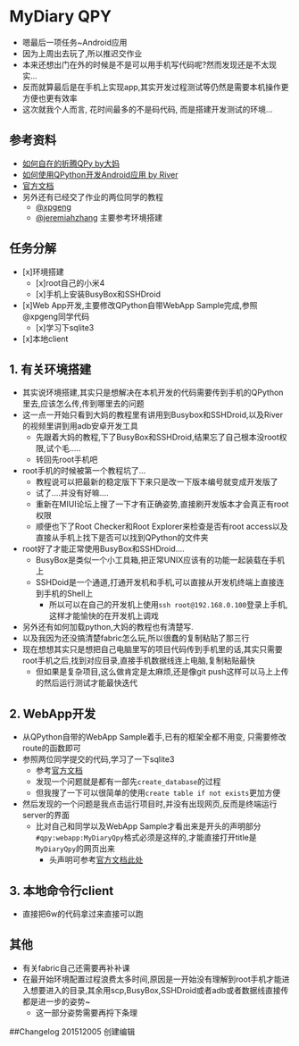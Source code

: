 # MyDiary QPY

* 嗯最后一项任务~Android应用
* 因为上周出去玩了,所以推迟交作业
* 本来还想出门在外的时候是不是可以用手机写代码呢?然而发现还是不太现实...
* 反而就算最后是在手机上实现app,其实开发过程测试等仍然是需要本机操作更方便也更有效率
* 这次就我个人而言, 花时间最多的不是码代码, 而是搭建开发测试的环境...

## 参考资料
* [如何自在的折腾QPy  by大妈](http://codelab.qpython.org/pythonic/init-my-qpy-env.html)
* [如何使用QPython开发Android应用  by River](http://codelab.qpython.org/qpythoncodelab/1st-qpython-app-for-android.html)
* [官方文档](http://wiki.qpython.org/)
* 另外还有已经交了作业的两位同学的教程
	* [@xpgeng](https://xpgeng.gitbooks.io/omooc2py/content/_src/om2py7w/7wex0/Mydaily-Android.html)
	* [@jeremiahzhang](https://jeremiahzhang.gitbooks.io/omooc2py/content/2nDev/week07_qpy.html) 主要参考环境搭建

## 任务分解
- [x]环境搭建
	- [x]root自己的小米4
	- [x]手机上安装BusyBox和SSHDroid
- [x]Web App开发,主要修改QPython自带WebApp Sample完成,参照@xpgeng同学代码
	- [x]学习下sqlite3
- [x]本地client

## 1. 有关环境搭建
* 其实说环境搭建,其实只是想解决在本机开发的代码需要传到手机的QPython里去,应该怎么传,传到哪里去的问题
* 这一点一开始只看到大妈的教程里有讲用到Busybox和SSHDroid,以及River的视频里讲到用adb安卓开发工具
	* 先跟着大妈的教程,下了BusyBox和SSHDroid,结果忘了自己根本没root权限,试个毛.....
	* 转回先root手机吧
* root手机的时候被第一个教程坑了...
	* 教程说可以把最新的稳定版下下来只是改一下版本编号就变成开发版了
	* 试了....并没有好嘛....
	* 重新在MIUI论坛上搜了一下才有正确姿势,直接刷开发版本才会真正有root权限
	* 顺便也下了Root Checker和Root Explorer来检查是否有root access以及直接从手机上找下是否可以找到QPython的文件夹
* root好了才能正常使用BusyBox和SSHDroid....
	* BusyBox是类似一个小工具箱,把正常UNIX应该有的功能一起装载在手机上
	* SSHDoid是一个通道,打通开发机和手机,可以直接从开发机终端上直接连到手机的Shell上
		* 所以可以在自己的开发机上使用```ssh root@192.168.0.100```登录上手机,这样才能愉快的在开发机上调戏
* 另外还有如何加载python,大妈的教程也有清楚写.
* 以及我因为还没搞清楚fabric怎么玩,所以很蠢的复制粘贴了那三行
* 现在想想其实只是想把自己电脑里写的项目代码传到手机里的话,其实只需要root手机之后,找到对应目录,直接手机数据线连上电脑,复制粘贴最快
	* 但如果是复杂项目,这么做肯定是太麻烦,还是像git push这样可以马上上传的然后运行测试才能最快迭代

## 2. WebApp开发
* 从QPython自带的WebApp Sample着手,已有的框架全都不用变, 只需要修改route的函数即可
* 参照两位同学提交的代码,学习了一下sqlite3
	* 参考[官方文档](https://docs.python.org/2/library/sqlite3.html)
	* 发现一个问题就是都有一部先```create_database```的过程
	* 但我搜了一下可以很简单的使用```create table if not exists```更加方便
* 然后发现的一个问题是我点击运行项目时,并没有出现网页,反而是终端运行server的界面
	* 比对自己和同学以及WebApp Sample才看出来是开头的声明部分```#qpy:webapp:MyDiaryQpy```格式必须是这样的,才能直接打开title是```MyDiaryQpy```的网页出来
		* 头声明可参考[官方文档此处](http://wiki.qpython.org/doc/program_guide/)

## 3. 本地命令行client
* 直接把6w的代码拿过来直接可以跑

## 其他
* 有关fabric自己还需要再补补课
* 在最开始环境配置过程浪费太多时间,原因是一开始没有理解到root手机才能进入想要进入的目录,其余用scp,BusyBox,SSHDroid或者adb或者数据线直接传都是进一步的姿势~
	* 这一部分姿势需要再捋下条理


##Changelog
201512005 创建编辑

